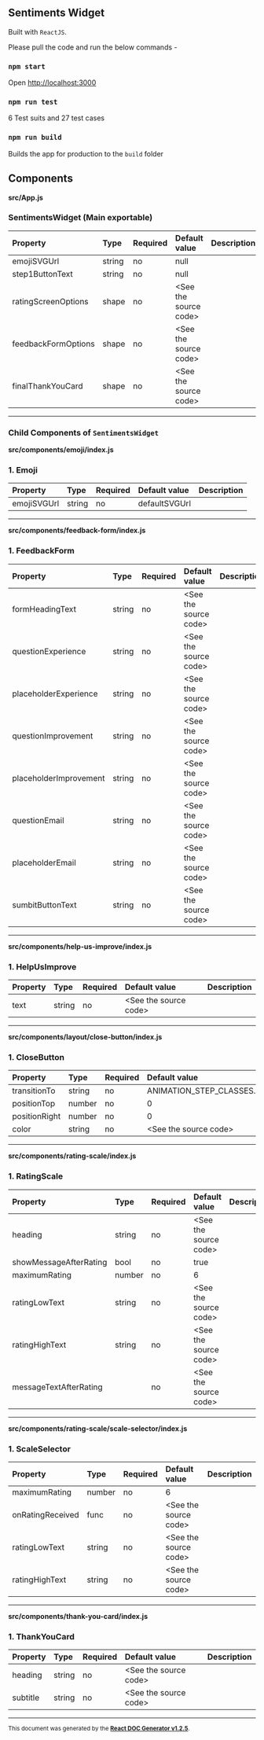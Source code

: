 ## Sentiments Widget

Built with `ReactJS`.

Please pull the code and run the below commands - 
### `npm start`
Open [http://localhost:3000](http://localhost:3000)   

### `npm run test`
6 Test suits and 27 test cases

  

### `npm run build`
Builds the app for production to the `build` folder


Components
----------

**src/App.js**

### SentimentsWidget (Main exportable)




Property | Type | Required | Default value | Description
:--- | :--- | :--- | :--- | :---
emojiSVGUrl|string|no|null|
step1ButtonText|string|no|null|
ratingScreenOptions|shape|no|&lt;See the source code&gt;|
feedbackFormOptions|shape|no|&lt;See the source code&gt;|
finalThankYouCard|shape|no|&lt;See the source code&gt;|
-----

### Child Components of `SentimentsWidget`
**src/components/emoji/index.js**

### 1. Emoji




Property | Type | Required | Default value | Description
:--- | :--- | :--- | :--- | :---
emojiSVGUrl|string|no|defaultSVGUrl|
-----
**src/components/feedback-form/index.js**

### 1. FeedbackForm




Property | Type | Required | Default value | Description
:--- | :--- | :--- | :--- | :---
formHeadingText|string|no|&lt;See the source code&gt;|
questionExperience|string|no|&lt;See the source code&gt;|
placeholderExperience|string|no|&lt;See the source code&gt;|
questionImprovement|string|no|&lt;See the source code&gt;|
placeholderImprovement|string|no|&lt;See the source code&gt;|
questionEmail|string|no|&lt;See the source code&gt;|
placeholderEmail|string|no|&lt;See the source code&gt;|
sumbitButtonText|string|no|&lt;See the source code&gt;|
-----
**src/components/help-us-improve/index.js**

### 1. HelpUsImprove




Property | Type | Required | Default value | Description
:--- | :--- | :--- | :--- | :---
text|string|no|&lt;See the source code&gt;|
-----
**src/components/layout/close-button/index.js**

### 1. CloseButton




Property | Type | Required | Default value | Description
:--- | :--- | :--- | :--- | :---
transitionTo|string|no|ANIMATION_STEP_CLASSES.DEFAULT|
positionTop|number|no|0|
positionRight|number|no|0|
color|string|no|&lt;See the source code&gt;|
-----
**src/components/rating-scale/index.js**

### 1. RatingScale




Property | Type | Required | Default value | Description
:--- | :--- | :--- | :--- | :---
heading|string|no|&lt;See the source code&gt;|
showMessageAfterRating|bool|no|true|
maximumRating|number|no|6|
ratingLowText|string|no|&lt;See the source code&gt;|
ratingHighText|string|no|&lt;See the source code&gt;|
messageTextAfterRating||no|&lt;See the source code&gt;|
-----
**src/components/rating-scale/scale-selector/index.js**

### 1. ScaleSelector




Property | Type | Required | Default value | Description
:--- | :--- | :--- | :--- | :---
maximumRating|number|no|6|
onRatingReceived|func|no|&lt;See the source code&gt;|
ratingLowText|string|no|&lt;See the source code&gt;|
ratingHighText|string|no|&lt;See the source code&gt;|
-----
**src/components/thank-you-card/index.js**

### 1. ThankYouCard




Property | Type | Required | Default value | Description
:--- | :--- | :--- | :--- | :---
heading|string|no|&lt;See the source code&gt;|
subtitle|string|no|&lt;See the source code&gt;|
-----

<sub>This document was generated by the <a href="https://github.com/marborkowski/react-doc-generator" target="_blank">**React DOC Generator v1.2.5**</a>.</sub>


  

  


  

